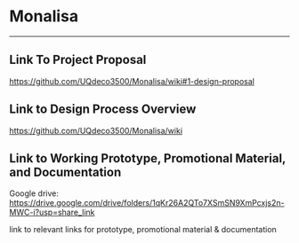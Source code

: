 # Monalisa
***
## Link To Project Proposal
https://github.com/UQdeco3500/Monalisa/wiki#1-design-proposal

## Link to Design Process Overview
https://github.com/UQdeco3500/Monalisa/wiki

## Link to Working Prototype, Promotional Material, and Documentation  
Google drive: https://drive.google.com/drive/folders/1qKr26A2QTo7XSmSN9XmPcxjs2n-MWC-i?usp=share_link

link to relevant links for prototype, promotional material & documentation

